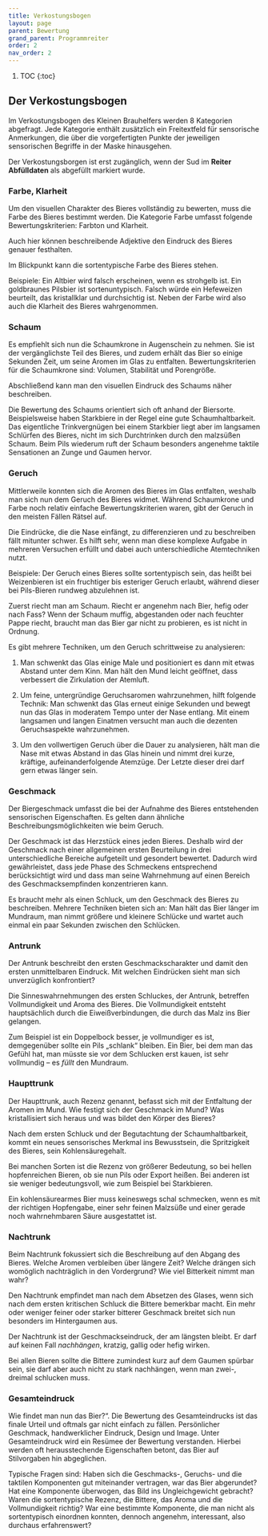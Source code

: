 ```yaml
---
title: Verkostungsbogen
layout: page
parent: Bewertung
grand_parent: Programmreiter
order: 2
nav_order: 2
---
```


1. TOC
{:toc}

## Der Verkostungsbogen

Im Verkostungsbogen des Kleinen Brauhelfers werden 8 Kategorien abgefragt. Jede Kategorie enthält zusätzlich ein Freitextfeld für sensorische Anmerkungen, die über die vorgefertigten Punkte der jeweiligen sensorischen Begriffe in der Maske hinausgehen.

Der Verkostungsborgen ist erst zugänglich, wenn der Sud im **Reiter Abfülldaten** als abgefüllt markiert wurde.

### Farbe, Klarheit

Um den visuellen Charakter des Bieres vollständig zu bewerten, muss die Farbe des Bieres bestimmt werden. Die Kategorie Farbe umfasst folgende Bewertungskriterien: Farbton und Klarheit.

Auch hier können beschreibende Adjektive den Eindruck des Bieres genauer festhalten.

Im Blickpunkt kann die sortentypische Farbe des Bieres stehen.

Beispiele: Ein Altbier wird falsch erscheinen, wenn es strohgelb ist. Ein goldbraunes Pilsbier ist sortenuntypisch. Falsch würde ein Hefeweizen beurteilt, das kristallklar und durchsichtig ist. Neben der Farbe wird also auch die Klarheit des Bieres wahrgenommen.

### Schaum

Es empfiehlt sich nun die Schaumkrone in Augenschein zu nehmen. Sie ist der vergänglichste Teil des Bieres, und zudem erhält das Bier so einige Sekunden Zeit, um seine Aromen im Glas zu entfalten. Bewertungskriterien für die Schaumkrone sind: Volumen, Stabilität und Porengröße.

Abschließend kann man den visuellen Eindruck des Schaums näher beschreiben. 

Die Bewertung des Schaums orientiert sich oft anhand der Biersorte.
Beispielsweise haben Starkbiere in der Regel eine gute Schaumhaltbarkeit. Das eigentliche Trinkvergnügen bei einem Starkbier liegt aber im langsamen Schlürfen des Bieres, nicht im sich Durchtrinken durch den malzsüßen Schaum. Beim Pils wiederum ruft der Schaum besonders angenehme taktile Sensationen an Zunge und Gaumen hervor.

### Geruch

Mittlerweile konnten sich die Aromen des Bieres im Glas entfalten, weshalb man sich nun dem Geruch des Bieres widmet. Während Schaumkrone und Farbe noch relativ einfache Bewertungskriterien waren, gibt der Geruch in den meisten Fällen Rätsel auf.
 
Die Eindrücke, die die Nase einfängt, zu differenzieren und zu beschreiben fällt mitunter schwer. Es hilft sehr, wenn man diese komplexe Aufgabe in mehreren Versuchen erfüllt und dabei auch unterschiedliche Atemtechniken nutzt. 

Beispiele: Der Geruch eines Bieres sollte sortentypisch sein, das heißt bei Weizenbieren ist ein fruchtiger bis esteriger Geruch erlaubt, während dieser bei Pils-Bieren rundweg abzulehnen ist.

Zuerst riecht man am Schaum. Riecht er angenehm nach Bier, hefig oder nach Fass? Wenn der Schaum muffig, abgestanden oder nach feuchter Pappe riecht, braucht man das Bier gar nicht zu probieren, es ist nicht in Ordnung.

Es gibt mehrere Techniken, um den Geruch schrittweise zu analysieren:

1. Man schwenkt das Glas einige Male und positioniert es dann mit etwas Abstand unter dem Kinn. Man hält den Mund leicht geöffnet, dass verbessert die Zirkulation der Atemluft. 

2. Um feine, untergründige Geruchsaromen wahrzunehmen, hilft folgende Technik: Man schwenkt das Glas erneut einige Sekunden und bewegt nun das Glas in moderatem Tempo unter der Nase entlang. Mit einem langsamen und langen Einatmen versucht man auch die dezenten Geruchsaspekte wahrzunehmen.

3. Um den vollwertigen Geruch über die Dauer zu analysieren, hält man die Nase mit etwas Abstand in das Glas hinein und nimmt drei kurze, kräftige, aufeinanderfolgende Atemzüge. Der Letzte dieser drei darf gern etwas länger sein.

### Geschmack

Der Biergeschmack umfasst die bei der Aufnahme des Bieres entstehenden sensorischen Eigenschaften. Es gelten dann ähnliche Beschreibungsmöglichkeiten wie beim Geruch. 

Der Geschmack ist das Herzstück eines jeden Bieres. Deshalb wird der Geschmack nach einer allgemeinen ersten Beurteilung in drei unterschiedliche Bereiche aufgeteilt und gesondert bewertet. Dadurch wird gewährleistet, dass jede Phase des Schmeckens entsprechend berücksichtigt wird und dass man seine Wahrnehmung auf einen Bereich des Geschmacksempfinden konzentrieren kann.

Es braucht mehr als einen Schluck, um den Geschmack des Bieres zu beschreiben. Mehrere Techniken bieten sich an: Man hält das Bier länger im Mundraum, man nimmt größere und kleinere Schlücke und wartet auch einmal ein paar Sekunden zwischen den Schlücken. 

### Antrunk

Der Antrunk beschreibt den ersten Geschmackscharakter und damit den ersten unmittelbaren Eindruck. Mit welchen Eindrücken sieht man sich unverzüglich konfrontiert? 

Die Sinneswahrnehmungen des ersten Schluckes, der Antrunk, betreffen Vollmundigkeit und Aroma des Bieres. Die Vollmundigkeit entsteht hauptsächlich durch die Eiweißverbindungen, die durch das Malz ins Bier gelangen.

Zum Beispiel ist ein Doppelbock besser, je vollmundiger es ist, demgegenüber sollte ein Pils „schlank“ bleiben. Ein Bier, bei dem man das Gefühl hat, man müsste sie vor dem Schlucken erst kauen, ist sehr vollmundig – es _füllt_ den Mundraum.

### Haupttrunk

Der Haupttrunk, auch Rezenz genannt, befasst sich mit der Entfaltung der Aromen im Mund. Wie festigt sich der Geschmack im Mund? Was kristallisiert sich heraus und was bildet den Körper des Bieres?

Nach dem ersten Schluck und der Begutachtung der Schaumhaltbarkeit, kommt ein neues sensorisches Merkmal ins Bewusstsein, die Spritzigkeit des Bieres, sein Kohlensäuregehalt.

Bei manchen Sorten ist die Rezenz von größerer Bedeutung, so bei hellen hopfenreichen Bieren, ob sie nun Pils oder Export heißen. Bei anderen ist sie weniger bedeutungsvoll, wie zum Beispiel bei Starkbieren. 

Ein kohlensäurearmes Bier muss keineswegs schal schmecken, wenn es mit der richtigen Hopfengabe, einer sehr feinen Malzsüße und einer gerade noch wahrnehmbaren Säure ausgestattet ist.

### Nachtrunk

Beim Nachtrunk fokussiert sich die Beschreibung auf den Abgang des Bieres. Welche Aromen verbleiben über längere Zeit? Welche drängen sich womöglich nachträglich in den Vordergrund? Wie viel Bitterkeit nimmt man wahr? 

Den Nachtrunk empfindet man nach dem Absetzen des Glases, wenn sich nach dem ersten kritischen Schluck die Bittere bemerkbar macht. Ein mehr oder weniger feiner oder starker bitterer Geschmack breitet sich nun besonders im Hintergaumen aus.

Der Nachtrunk ist der Geschmackseindruck, der am längsten bleibt. Er darf auf keinen Fall _nachhängen_, kratzig, gallig oder hefig wirken. 

Bei allen Bieren sollte die Bittere zumindest kurz auf dem Gaumen spürbar sein, sie darf aber auch nicht zu stark nachhängen, wenn man zwei-, dreimal schlucken muss.

### Gesamteindruck

Wie findet man nun das Bier?“. Die Bewertung des Gesamteindrucks ist das finale Urteil und oftmals gar nicht einfach zu fällen. Persönlicher Geschmack, handwerklicher Eindruck, Design und Image. Unter Gesamteindruck wird ein Resümee der Bewertung verstanden. Hierbei werden oft herausstechende Eigenschaften betont, das Bier auf Stilvorgaben hin abgeglichen.

Typische Fragen sind: Haben sich die Geschmacks-, Geruchs- und die taktilen Komponenten gut miteinander vertragen, war das Bier abgerundet? Hat eine Komponente überwogen, das Bild ins Ungleichgewicht gebracht? Waren die sortentypische Rezenz, die Bittere, das Aroma und die Vollmundigkeit richtig? War eine bestimmte Komponente, die man nicht als sortentypisch einordnen konnten, dennoch angenehm, interessant, also durchaus erfahrenswert?